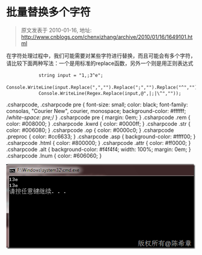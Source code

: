 # 批量替换多个字符 
> 原文发表于 2010-01-16, 地址: http://www.cnblogs.com/chenxizhang/archive/2010/01/16/1649101.html 


在字符处理过程中，我们可能需要对某些字符进行替换，而且可能会有多个字符，请比较下面两种写法：一个是用标准的replace函数，另外一个则是用正则表达式


```
            string input = "1,;3^e";
            Console.WriteLine(input.Replace(",","").Replace(";","").Replace("^",""));
            Console.WriteLine(Regex.Replace(input,@",|;|\^",""));
```


.csharpcode, .csharpcode pre
{
 font-size: small;
 color: black;
 font-family: consolas, "Courier New", courier, monospace;
 background-color: #ffffff;
 /*white-space: pre;*/
}
.csharpcode pre { margin: 0em; }
.csharpcode .rem { color: #008000; }
.csharpcode .kwrd { color: #0000ff; }
.csharpcode .str { color: #006080; }
.csharpcode .op { color: #0000c0; }
.csharpcode .preproc { color: #cc6633; }
.csharpcode .asp { background-color: #ffff00; }
.csharpcode .html { color: #800000; }
.csharpcode .attr { color: #ff0000; }
.csharpcode .alt 
{
 background-color: #f4f4f4;
 width: 100%;
 margin: 0em;
}
.csharpcode .lnum { color: #606060; }




[![image](./images/1649101-image_thumb.png "image")](http://images.cnblogs.com/cnblogs_com/chenxizhang/WindowsLiveWriter/a59d96f20a44_AEBA/image_2.png)

